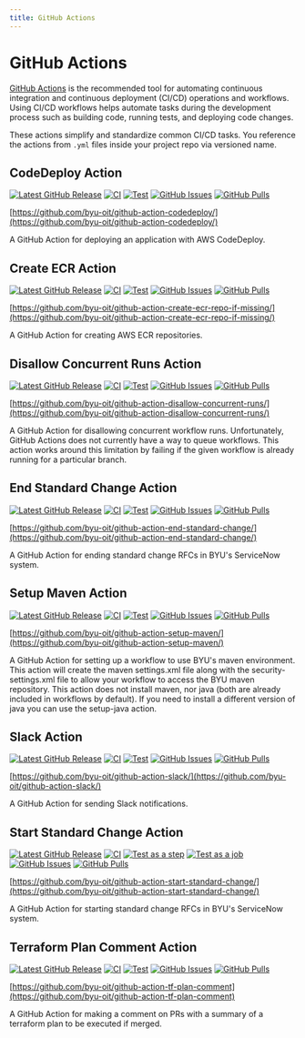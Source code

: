 ```yaml
---
title: GitHub Actions
---
```


# GitHub Actions

[GitHub Actions](https://github.com/features/actions) is the recommended tool for automating continuous integration and 
continuous deployment (CI/CD) operations and workflows. Using CI/CD workflows helps automate tasks during the 
development process such as building code, running tests, and deploying code changes.

These actions simplify and standardize common CI/CD tasks. You reference the actions from `.yml` files inside your 
project repo via versioned name.

## CodeDeploy Action

[![Latest GitHub Release](https://img.shields.io/github/v/release/byu-oit/github-action-codedeploy?sort=semver)](https://github.com/byu-oit/github-action-codedeploy/releases/)
[![CI](https://github.com/byu-oit/github-action-codedeploy/workflows/CI/badge.svg)](https://github.com/byu-oit/github-action-codedeploy/actions?query=workflow%3ATest)
[![Test](https://github.com/byu-oit/github-action-codedeploy/workflows/Test/badge.svg)](https://github.com/byu-oit/github-action-codedeploy/actions?query=workflow%3ATest)
[![GitHub Issues](https://img.shields.io/github/issues/byu-oit/github-action-codedeploy.svg)](https://github.com/byu-oit/github-action-codedeploy/issues/)
[![GitHub Pulls](https://img.shields.io/github/issues-pr/byu-oit/github-action-codedeploy.svg)](https://github.com/byu-oit/github-action-codedeploy/pulls/)

[https://github.com/byu-oit/github-action-codedeploy/](https://github.com/byu-oit/github-action-codedeploy/)

A GitHub Action for deploying an application with AWS CodeDeploy.

## Create ECR Action

[![Latest GitHub Release](https://img.shields.io/github/v/release/byu-oit/github-action-create-ecr-repo-if-missing?sort=semver)](https://github.com/byu-oit/github-action-create-ecr-repo-if-missing/releases/)
[![CI](https://github.com/byu-oit/github-action-create-ecr-repo-if-missing/workflows/CI/badge.svg)](https://github.com/byu-oit/github-action-create-ecr-repo-if-missing/actions?query=workflow%3ACI)
[![Test](https://github.com/byu-oit/github-action-create-ecr-repo-if-missing/workflows/Test/badge.svg)](https://github.com/byu-oit/github-action-create-ecr-repo-if-missing/actions?query=workflow%3ATest)
[![GitHub Issues](https://img.shields.io/github/issues/byu-oit/github-action-create-ecr-repo-if-missing.svg)](https://github.com/byu-oit/github-action-create-ecr-repo-if-missing/issues/)
[![GitHub Pulls](https://img.shields.io/github/issues-pr/byu-oit/github-action-create-ecr-repo-if-missing.svg)](https://github.com/byu-oit/github-action-create-ecr-repo-if-missing/pulls/)

[https://github.com/byu-oit/github-action-create-ecr-repo-if-missing/](https://github.com/byu-oit/github-action-create-ecr-repo-if-missing/)

A GitHub Action for creating AWS ECR repositories.

## Disallow Concurrent Runs Action

[![Latest GitHub Release](https://img.shields.io/github/v/release/byu-oit/github-action-disallow-concurrent-runs?sort=semver)](https://github.com/byu-oit/github-action-disallow-concurrent-runs/releases/)
[![CI](https://github.com/byu-oit/github-action-disallow-concurrent-runs/workflows/CI/badge.svg)](https://github.com/byu-oit/github-action-disallow-concurrent-runs/actions?query=workflow%3ACI)
[![Test](https://github.com/byu-oit/github-action-disallow-concurrent-runs/workflows/Test/badge.svg)](https://github.com/byu-oit/github-action-disallow-concurrent-runs/actions?query=workflow%3ATest)
[![GitHub Issues](https://img.shields.io/github/issues/byu-oit/github-action-disallow-concurrent-runs.svg)](https://github.com/byu-oit/github-action-disallow-concurrent-runs/issues/)
[![GitHub Pulls](https://img.shields.io/github/issues-pr/byu-oit/github-action-disallow-concurrent-runs.svg)](https://github.com/byu-oit/github-action-disallow-concurrent-runs/pulls/)

[https://github.com/byu-oit/github-action-disallow-concurrent-runs/](https://github.com/byu-oit/github-action-disallow-concurrent-runs/)

A GitHub Action for disallowing concurrent workflow runs. Unfortunately, GitHub Actions does not currently have a way 
to queue workflows. This action works around this limitation by failing if the given workflow is already running for a 
particular branch.

## End Standard Change Action

[![Latest GitHub Release](https://img.shields.io/github/v/release/byu-oit/github-action-end-standard-change?sort=semver)](https://github.com/byu-oit/github-action-end-standard-change/releases/)
[![CI](https://github.com/byu-oit/github-action-end-standard-change/workflows/CI/badge.svg)](https://github.com/byu-oit/github-action-end-standard-change/actions?query=workflow%3ACI)
[![Test](https://github.com/byu-oit/github-action-end-standard-change/workflows/Test/badge.svg)](https://github.com/byu-oit/github-action-end-standard-change/actions?query=workflow%3ATest)
[![GitHub Issues](https://img.shields.io/github/issues/byu-oit/github-action-end-standard-change.svg)](https://github.com/byu-oit/github-action-end-standard-change/issues/)
[![GitHub Pulls](https://img.shields.io/github/issues-pr/byu-oit/github-action-end-standard-change.svg)](https://github.com/byu-oit/github-action-end-standard-change/pulls/)

[https://github.com/byu-oit/github-action-end-standard-change/](https://github.com/byu-oit/github-action-end-standard-change/)

A GitHub Action for ending standard change RFCs in BYU's ServiceNow system.

## Setup Maven Action

[![Latest GitHub Release](https://img.shields.io/github/v/release/byu-oit/github-action-setup-maven?sort=semver)](https://github.com/byu-oit/github-action-setup-maven/releases/)
[![CI](https://github.com/byu-oit/github-action-setup-maven/workflows/CI/badge.svg)](https://github.com/byu-oit/github-action-setup-maven/actions?query=workflow%3ACI)
[![Test](https://github.com/byu-oit/github-action-setup-maven/workflows/Test/badge.svg)](https://github.com/byu-oit/github-action-setup-maven/actions?query=workflow%3ATest)
[![GitHub Issues](https://img.shields.io/github/issues/byu-oit/github-action-setup-maven.svg)](https://github.com/byu-oit/github-action-setup-maven/issues/)
[![GitHub Pulls](https://img.shields.io/github/issues-pr/byu-oit/github-action-setup-maven.svg)](https://github.com/byu-oit/github-action-setup-maven/pulls/)

[https://github.com/byu-oit/github-action-setup-maven/](https://github.com/byu-oit/github-action-setup-maven/)

A GitHub Action for setting up a workflow to use BYU's maven environment. This action will create the maven 
settings.xml file along with the security-settings.xml file to allow your workflow to access the BYU maven repository. 
This action does not install maven, nor java (both are already included in workflows by default). If you need to 
install a different version of java you can use the setup-java action.

## Slack Action

[![Latest GitHub Release](https://img.shields.io/github/v/release/byu-oit/github-action-slack?sort=semver)](https://github.com/byu-oit/github-action-slack/releases/)
[![CI](https://github.com/byu-oit/github-action-slack/workflows/CI/badge.svg)](https://github.com/byu-oit/github-action-slack/actions?query=workflow%3ACI)
[![Test](https://github.com/byu-oit/github-action-slack/workflows/Test/badge.svg)](https://github.com/byu-oit/github-action-slack/actions?query=workflow%3ATest)
[![GitHub Issues](https://img.shields.io/github/issues/byu-oit/github-action-slack.svg)](https://github.com/byu-oit/github-action-slack/issues/)
[![GitHub Pulls](https://img.shields.io/github/issues-pr/byu-oit/github-action-slack.svg)](https://github.com/byu-oit/github-action-slack/pulls/)

[https://github.com/byu-oit/github-action-slack/](https://github.com/byu-oit/github-action-slack/)

A GitHub Action for sending Slack notifications.

## Start Standard Change Action

[![Latest GitHub Release](https://img.shields.io/github/v/release/byu-oit/github-action-start-standard-change?sort=semver)](https://github.com/byu-oit/github-action-start-standard-change/releases/)
[![CI](https://github.com/byu-oit/github-action-start-standard-change/workflows/CI/badge.svg)](https://github.com/byu-oit/github-action-start-standard-change/actions?query=workflow%3ACI)
[![Test as a step](https://github.com/byu-oit/github-action-start-standard-change/workflows/Test%20as%20a%20step/badge.svg)](https://github.com/byu-oit/github-action-start-standard-change/actions?query=workflow%3ATest%20as%20a%20step)
[![Test as a job](https://github.com/byu-oit/github-action-start-standard-change/workflows/Test%20as%20a%20job/badge.svg)](https://github.com/byu-oit/github-action-start-standard-change/actions?query=workflow%3ATest%20as%20a%20job)
[![GitHub Issues](https://img.shields.io/github/issues/byu-oit/github-action-start-standard-change.svg)](https://github.com/byu-oit/github-action-start-standard-change/issues/)
[![GitHub Pulls](https://img.shields.io/github/issues-pr/byu-oit/github-action-start-standard-change.svg)](https://github.com/byu-oit/github-action-start-standard-change/pulls/)

[https://github.com/byu-oit/github-action-start-standard-change/](https://github.com/byu-oit/github-action-start-standard-change/)

A GitHub Action for starting standard change RFCs in BYU's ServiceNow system.

## Terraform Plan Comment Action

[![Latest GitHub Release](https://img.shields.io/github/v/release/byu-oit/github-action-tf-plan-comment?sort=semver)](https://github.com/byu-oit/github-action-tf-plan-comment/releases/)
[![CI](https://github.com/byu-oit/github-action-tf-plan-comment/workflows/CI/badge.svg)](https://github.com/byu-oit/github-action-tf-plan-comment/actions?query=workflow%3ACI)
[![Test](https://github.com/byu-oit/github-action-tf-plan-comment/workflows/Test/badge.svg)](https://github.com/byu-oit/github-action-tf-plan-comment/actions?query=workflow%3ATest)
[![GitHub Issues](https://img.shields.io/github/issues/byu-oit/github-action-tf-plan-comment.svg)](https://github.com/byu-oit/github-action-tf-plan-comment/issues/)
[![GitHub Pulls](https://img.shields.io/github/issues-pr/byu-oit/github-action-tf-plan-comment.svg)](https://github.com/byu-oit/github-action-tf-plan-comment/pulls/)

[https://github.com/byu-oit/github-action-tf-plan-comment](https://github.com/byu-oit/github-action-tf-plan-comment)

A GitHub Action for making a comment on PRs with a summary of a terraform plan to be executed if merged.
